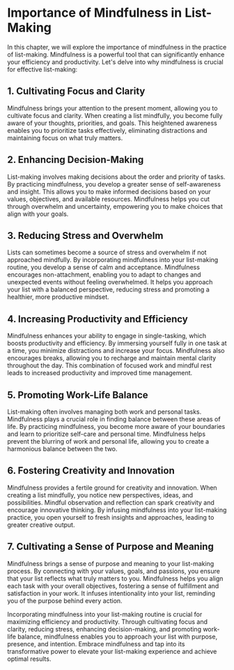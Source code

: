 Importance of Mindfulness in List-Making
====================================================

In this chapter, we will explore the importance of mindfulness in the practice of list-making. Mindfulness is a powerful tool that can significantly enhance your efficiency and productivity. Let's delve into why mindfulness is crucial for effective list-making:

**1. Cultivating Focus and Clarity**
------------------------------------

Mindfulness brings your attention to the present moment, allowing you to cultivate focus and clarity. When creating a list mindfully, you become fully aware of your thoughts, priorities, and goals. This heightened awareness enables you to prioritize tasks effectively, eliminating distractions and maintaining focus on what truly matters.

**2. Enhancing Decision-Making**
--------------------------------

List-making involves making decisions about the order and priority of tasks. By practicing mindfulness, you develop a greater sense of self-awareness and insight. This allows you to make informed decisions based on your values, objectives, and available resources. Mindfulness helps you cut through overwhelm and uncertainty, empowering you to make choices that align with your goals.

**3. Reducing Stress and Overwhelm**
------------------------------------

Lists can sometimes become a source of stress and overwhelm if not approached mindfully. By incorporating mindfulness into your list-making routine, you develop a sense of calm and acceptance. Mindfulness encourages non-attachment, enabling you to adapt to changes and unexpected events without feeling overwhelmed. It helps you approach your list with a balanced perspective, reducing stress and promoting a healthier, more productive mindset.

**4. Increasing Productivity and Efficiency**
---------------------------------------------

Mindfulness enhances your ability to engage in single-tasking, which boosts productivity and efficiency. By immersing yourself fully in one task at a time, you minimize distractions and increase your focus. Mindfulness also encourages breaks, allowing you to recharge and maintain mental clarity throughout the day. This combination of focused work and mindful rest leads to increased productivity and improved time management.

**5. Promoting Work-Life Balance**
----------------------------------

List-making often involves managing both work and personal tasks. Mindfulness plays a crucial role in finding balance between these areas of life. By practicing mindfulness, you become more aware of your boundaries and learn to prioritize self-care and personal time. Mindfulness helps prevent the blurring of work and personal life, allowing you to create a harmonious balance between the two.

**6. Fostering Creativity and Innovation**
------------------------------------------

Mindfulness provides a fertile ground for creativity and innovation. When creating a list mindfully, you notice new perspectives, ideas, and possibilities. Mindful observation and reflection can spark creativity and encourage innovative thinking. By infusing mindfulness into your list-making practice, you open yourself to fresh insights and approaches, leading to greater creative output.

**7. Cultivating a Sense of Purpose and Meaning**
-------------------------------------------------

Mindfulness brings a sense of purpose and meaning to your list-making process. By connecting with your values, goals, and passions, you ensure that your list reflects what truly matters to you. Mindfulness helps you align each task with your overall objectives, fostering a sense of fulfillment and satisfaction in your work. It infuses intentionality into your list, reminding you of the purpose behind every action.

Incorporating mindfulness into your list-making routine is crucial for maximizing efficiency and productivity. Through cultivating focus and clarity, reducing stress, enhancing decision-making, and promoting work-life balance, mindfulness enables you to approach your list with purpose, presence, and intention. Embrace mindfulness and tap into its transformative power to elevate your list-making experience and achieve optimal results.
